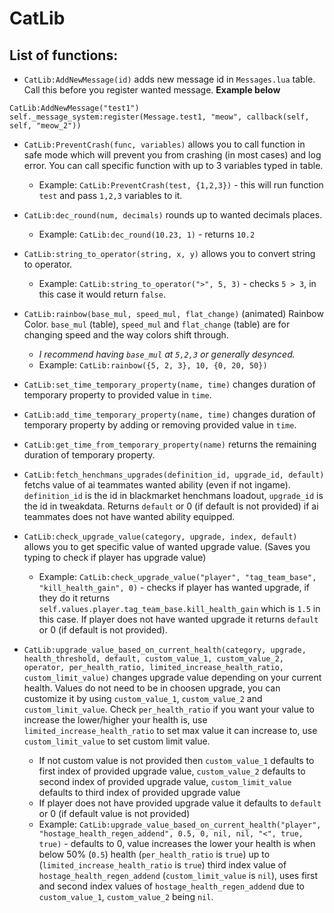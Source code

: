 # **CatLib**
## List of functions:
* `CatLib:AddNewMessage(id)` adds new message id in `Messages.lua` table. Call this before you register wanted message. **Example below**
```
CatLib:AddNewMessage("test1")
self._message_system:register(Message.test1, "meow", callback(self, self, "meow_2"))
```

  
* `CatLib:PreventCrash(func, variables)` allows you to call function in safe mode which will prevent you from crashing (in most cases) and log error. You can call specific function with up to 3 variables typed in table.
    * Example: `CatLib:PreventCrash(test, {1,2,3})` - this will run function `test` and pass `1,2,3` variables to it.
      
* `CatLib:dec_round(num, decimals)` rounds up to wanted decimals places.
    * Example: `CatLib:dec_round(10.23, 1)` - returns `10.2`
      
* `CatLib:string_to_operator(string, x, y)` allows you to convert string to operator.
    * Example: `CatLib:string_to_operator(">", 5, 3)` - checks `5 > 3`, in this case it would return `false`.
 
*  `CatLib:rainbow(base_mul, speed_mul, flat_change)` (animated) Rainbow Color. `base_mul` (table), `speed_mul` and `flat_change` (table) are for changing speed and the way colors shift through.
    * *I recommend having `base_mul` at `5,2,3` or generally desynced.*
    * Example: `CatLib:rainbow({5, 2, 3}, 10, {0, 20, 50})`
 
* `CatLib:set_time_temporary_property(name, time)` changes duration of temporary property to provided value in `time`.
  
* `CatLib:add_time_temporary_property(name, time)` changes duration of temporary property by adding or removing provided value in `time`.

* `CatLib:get_time_from_temporary_property(name)` returns the remaining duration of temporary property.

* `CatLib:fetch_henchmans_upgrades(definition_id, upgrade_id, default)` fetchs value of ai teammates wanted ability (even if not ingame). `definition_id` is the id in blackmarket henchmans loadout, `upgrade_id` is the id in tweakdata. Returns `default` or 0 (if default is not provided) if ai teammates does not have wanted ability equipped.

* `CatLib:check_upgrade_value(category, upgrade, index, default)` allows you to get specific value of wanted upgrade value. (Saves you typing to check if player has upgrade value)
    * Example: `CatLib:check_upgrade_value("player", "tag_team_base", "kill_health_gain", 0)` - checks if player has wanted upgrade, if they do it returns `self.values.player.tag_team_base.kill_health_gain` which is `1.5` in this case. If player does not have wanted upgrade it returns `default` or 0 (if default is not provided).
 
* `CatLib:upgrade_value_based_on_current_health(category, upgrade, health_threshold, default, custom_value_1, custom_value_2, operator, per_health_ratio, limited_increase_health_ratio, custom_limit_value)` changes upgrade value depending on your current health. Values do not need to be in choosen upgrade, you can customize it by using `custom_value_1`, `custom_value_2` and `custom_limit_value`. Check `per_health_ratio` if you want your value to increase the lower/higher your health is, use `limited_increase_health_ratio` to set max value it can increase to, use `custom_limit_value` to set custom limit value.
    * If not custom value is not provided then `custom_value_1` defaults to first index of provided upgrade value, `custom_value_2` defaults to second index of provided upgrade value, `custom_limit_value` defaults to third index of provided upgrade value
    * If player does not have provided upgrade value it defaults to `default` or 0 (if default value is not provided)
    * Example: `CatLib:upgrade_value_based_on_current_health("player", "hostage_health_regen_addend", 0.5, 0, nil, nil, "<", true, true)` - defaults to 0, value increases the lower your health is when below 50% (`0.5`) health (`per_health_ratio` is `true`) up to (`limited_increase_health_ratio` is `true`) third index value of `hostage_health_regen_addend` (`custom_limit_value` is `nil`), uses first and second index values of `hostage_health_regen_addend` due to `custom_value_1`, `custom_value_2` being `nil`.
